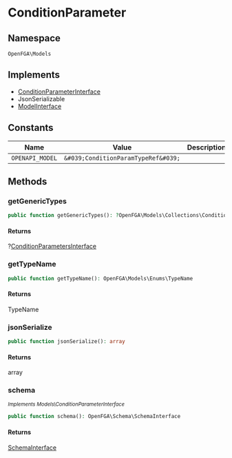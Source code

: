 # ConditionParameter


## Namespace
`OpenFGA\Models`

## Implements
* [ConditionParameterInterface](Models/ConditionParameterInterface.md)
* JsonSerializable
* [ModelInterface](Models/ModelInterface.md)

## Constants
| Name | Value | Description |
|------|-------|-------------|
| `OPENAPI_MODEL` | `&#039;ConditionParamTypeRef&#039;` |  |


## Methods
### getGenericTypes


```php
public function getGenericTypes(): ?OpenFGA\Models\Collections\ConditionParametersInterface
```



#### Returns
?[ConditionParametersInterface](Models/Collections/ConditionParametersInterface.md)

### getTypeName


```php
public function getTypeName(): OpenFGA\Models\Enums\TypeName
```



#### Returns
TypeName

### jsonSerialize


```php
public function jsonSerialize(): array
```



#### Returns
array

### schema

*<small>Implements Models\ConditionParameterInterface</small>*  

```php
public function schema(): OpenFGA\Schema\SchemaInterface
```



#### Returns
[SchemaInterface](Schema/SchemaInterface.md)

